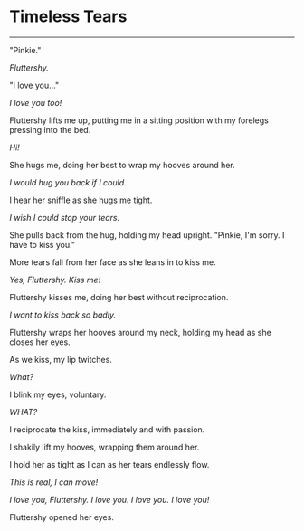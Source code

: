 # Timeless Tears



***

"Pinkie."

*Fluttershy.*

"I love you…"

*I love you too!*

Fluttershy lifts me up, putting me in a sitting position with my forelegs pressing into the bed.

*Hi!*

She hugs me, doing her best to wrap my hooves around her.

*I would hug you back if I could.*

I hear her sniffle as she hugs me tight.

*I wish I could stop your tears.*

She pulls back from the hug, holding my head upright. "Pinkie, I'm sorry. I have to kiss you."

More tears fall from her face as she leans in to kiss me.

*Yes, Fluttershy. Kiss me!*

Fluttershy kisses me, doing her best without reciprocation.

*I want to kiss back so badly.*

Fluttershy wraps her hooves around my neck, holding my head as she closes her eyes.

As we kiss, my lip twitches.

*What?*

I blink my eyes, voluntary.

*WHAT?*

I reciprocate the kiss, immediately and with passion.

I shakily lift my hooves, wrapping them around her.

I hold her as tight as I can as her tears endlessly flow.

*This is real, I can move!*

*I love you, Fluttershy. I love you. I love you. I love you!*

Fluttershy opened her eyes.
